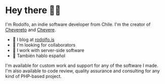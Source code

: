 # Hey there 👋🏾

I'm Rodolfo, an indie software developer from Chile. I'm the creator of [Chevereto](https://chevereto.com/) and [Chevere](https://chevere.org/).

- 📝 I blog at [rodolfo.is](https://rodolfo.is/)
- 👀 I'm looking for collaborators
- 🥑 I work with server-side software
- 🤗 También hablo español

I'm available for custom work and support for any of the software I made. I'm also available to code review, quality assurance and consulting for any kind of PHP-based project.
